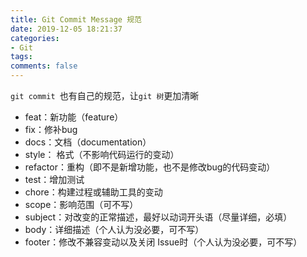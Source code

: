 ```yaml
---
title: Git Commit Message 规范
date: 2019-12-05 18:21:37
categories:
- Git
tags:
comments: false
---
```




`git commit `也有自己的规范，让`git 树`更加清晰

<!-- more -->

- feat：新功能（feature）
- fix：修补bug
- docs：文档（documentation）
- style： 格式（不影响代码运行的变动）
- refactor：重构（即不是新增功能，也不是修改bug的代码变动）
- test：增加测试
- chore：构建过程或辅助工具的变动
- scope：影响范围（可不写）
- subject：对改变的正常描述，最好以动词开头语（尽量详细，必填）
- body：详细描述（个人认为没必要，可不写）
- footer：修改不兼容变动以及关闭 Issue时（个人认为没必要，可不写）